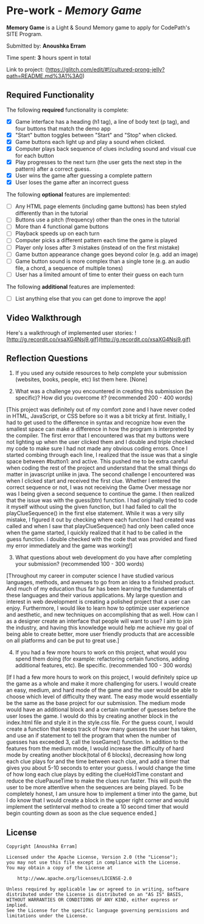 # Pre-work - *Memory Game*

**Memory Game** is a Light & Sound Memory game to apply for CodePath's SITE Program. 

Submitted by: **Anoushka Erram**

Time spent: **3** hours spent in total

Link to project: (https://glitch.com/edit/#!/cultured-prong-jelly?path=README.md%3A1%3A0)

## Required Functionality

The following **required** functionality is complete:

* [x] Game interface has a heading (h1 tag), a line of body text (p tag), and four buttons that match the demo app
* [x] "Start" button toggles between "Start" and "Stop" when clicked. 
* [x] Game buttons each light up and play a sound when clicked. 
* [x] Computer plays back sequence of clues including sound and visual cue for each button
* [x] Play progresses to the next turn (the user gets the next step in the pattern) after a correct guess. 
* [x] User wins the game after guessing a complete pattern
* [x] User loses the game after an incorrect guess

The following **optional** features are implemented:

* [ ] Any HTML page elements (including game buttons) has been styled differently than in the tutorial
* [ ] Buttons use a pitch (frequency) other than the ones in the tutorial
* [ ] More than 4 functional game buttons
* [ ] Playback speeds up on each turn
* [ ] Computer picks a different pattern each time the game is played
* [ ] Player only loses after 3 mistakes (instead of on the first mistake)
* [ ] Game button appearance change goes beyond color (e.g. add an image)
* [ ] Game button sound is more complex than a single tone (e.g. an audio file, a chord, a sequence of multiple tones)
* [ ] User has a limited amount of time to enter their guess on each turn

The following **additional** features are implemented:

- [ ] List anything else that you can get done to improve the app!

## Video Walkthrough

Here's a walkthrough of implemented user stories:
![http://g.recordit.co/xsaXG4Nsj9.gif](http://g.recordit.co/xsaXG4Nsj9.gif)


## Reflection Questions
1. If you used any outside resources to help complete your submission (websites, books, people, etc) list them here. 
[None]

2. What was a challenge you encountered in creating this submission (be specific)? How did you overcome it? (recommended 200 - 400 words) 

[This project was definitely out of my comfort zone and I have never coded in HTML, JavaScript, or CSS before so it was a bit tricky at first. Initially, I had to get used to the difference in syntax and recognize how even the smallest space can make a difference in how the program is interpreted by the compiler. The first error that I encountered was that my buttons were not lighting up when the user clicked them and I double and triple checked my code to make sure I had not made any obvious coding errors. Once I started combing through each line, I realized that the issue was that a single space between #button1: and active. This pushed me to be extra careful when coding the rest of the project and understand that the small things do matter in javascript unlike in java. The second challenge I encountered was when I clicked start and received the first clue. Whether I entered the correct sequence or not, I was not receiving the Game Over message nor was I being given a second sequence to continue the game. I then realized that the issue was with the guess(btn) function. I had originally tried to code it myself without using the given function, but I had failed to call the playClueSequence() in the first else statement. While it was a very silly mistake, I figured it out by checking where each function I had created was called and when I saw that playClueSequence() had only been called once when the game started, I quickly realized that it had to be called in the guess function. I double checked with the code that was provided and fixed my error immediately and the game was working!]

3. What questions about web development do you have after completing your submission? (recommended 100 - 300 words) 

[Throughout my career in computer science I have studied various languages, methods, and avenues to go from an idea to a finished product. And much of my education thus far has been learning the fundamentals of these languages and their various applications. My large question and interest in web development is creating a polished project that a user can enjoy. Furthermore, I would like to learn how to optimize user experience and aesthetic, and new techniques on accomplishing that as well. How can I as a designer create an interface that people will want to use? I aim to join the industry, and having this knowledge would help me achieve my goal of being able to create better, more user friendly products that are accessible on all platforms and can be put to great use.]

4. If you had a few more hours to work on this project, what would you spend them doing (for example: refactoring certain functions, adding additional features, etc). Be specific. (recommended 100 - 300 words) 

[If I had a few more hours to work on this project, I would definitely spice up the game as a whole and make it more challenging for users. I would create an easy, medium, and hard mode of the game and the user would be able to choose which level of difficulty they want. The easy mode would essentially be the same as the base project for our submission. The medium mode would have an additional block and a certain number of guesses before the user loses the game. I would do this by creating another block in the index.html file and style it in the style.css file. For the guess count, I would create a function that keeps track of how many guesses the user has taken, and use an if statement to tell the program that when the number of guesses has exceeded 3, call the loseGame() function. In addition to the features from the medium mode, I would increase the difficulty of hard mode by creating another block(total of 6 blocks), decreasing how long each clue plays for and the time between each clue, and add a timer that gives you about 5-10 seconds to enter your guess. I would change the time of how long each clue plays by editing the clueHoldTime constant and reduce the cluePauseTime to make the clues run faster. This will push the user to be more attentive when the sequences are being played. To be completely honest, I am unsure how to implement a timer into the game, but I do know that I would create a block in the upper right corner and would implement the setInterval method to create a 10 second timer that would begin counting down as soon as the clue sequence ended.]


## License

    Copyright [Anoushka Erram]

    Licensed under the Apache License, Version 2.0 (the "License");
    you may not use this file except in compliance with the License.
    You may obtain a copy of the License at

        http://www.apache.org/licenses/LICENSE-2.0

    Unless required by applicable law or agreed to in writing, software
    distributed under the License is distributed on an "AS IS" BASIS,
    WITHOUT WARRANTIES OR CONDITIONS OF ANY KIND, either express or implied.
    See the License for the specific language governing permissions and
    limitations under the License.
